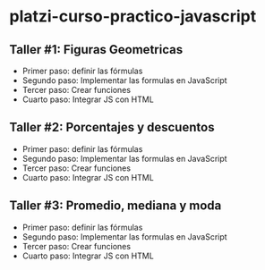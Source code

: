 # platzi-curso-practico-javascript

## Taller #1: Figuras Geometricas
- Primer paso: definir las fórmulas
- Segundo paso: Implementar las formulas en JavaScript
- Tercer paso: Crear funciones
- Cuarto paso: Integrar JS con HTML

## Taller #2: Porcentajes y descuentos
- Primer paso: definir las fórmulas
- Segundo paso: Implementar las formulas en JavaScript
- Tercer paso: Crear funciones
- Cuarto paso: Integrar JS con HTML

## Taller #3: Promedio, mediana y moda
- Primer paso: definir las fórmulas
- Segundo paso: Implementar las formulas en JavaScript
- Tercer paso: Crear funciones
- Cuarto paso: Integrar JS con HTML